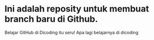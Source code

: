 # Ini adalah reposity untuk membuat branch baru di Github.
Belajar GitHub di Dicoding itu seru!
Apa lagi belajarnya di dicoding
